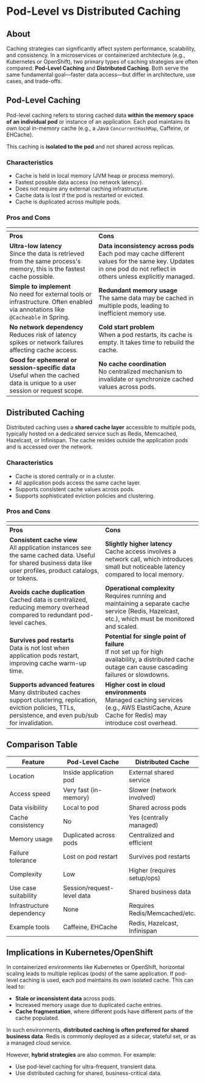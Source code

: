 # Pod-Level vs Distributed Caching

## About

Caching strategies can significantly affect system performance, scalability, and consistency. In a microservices or containerized architecture (e.g., Kubernetes or OpenShift), two primary types of caching strategies are often compared: **Pod-Level Caching** and **Distributed Caching**. Both serve the same fundamental goal—faster data access—but differ in architecture, use cases, and trade-offs.

## Pod-Level Caching

Pod-level caching refers to storing cached data **within the memory space of an individual pod** or instance of an application. Each pod maintains its own local in-memory cache (e.g., a Java `ConcurrentHashMap`, Caffeine, or EHCache).

This caching is **isolated to the pod** and not shared across replicas.

### Characteristics

* Cache is held in local memory (JVM heap or process memory).
* Fastest possible data access (no network latency).
* Does not require any external caching infrastructure.
* Cache data is lost if the pod is restarted or evicted.
* Cache is duplicated across multiple pods.

### Pros and Cons

<table data-header-hidden data-full-width="true"><thead><tr><th></th><th></th></tr></thead><tbody><tr><td><strong>Pros</strong></td><td><strong>Cons</strong></td></tr><tr><td><strong>Ultra-low latency</strong><br>Since the data is retrieved from the same process's memory, this is the fastest cache possible.</td><td><strong>Data inconsistency across pods</strong><br>Each pod may cache different values for the same key. Updates in one pod do not reflect in others unless explicitly managed.</td></tr><tr><td><strong>Simple to implement</strong><br>No need for external tools or infrastructure. Often enabled via annotations like <code>@Cacheable</code> in Spring.</td><td><strong>Redundant memory usage</strong><br>The same data may be cached in multiple pods, leading to inefficient memory use.</td></tr><tr><td><strong>No network dependency</strong><br>Reduces risk of latency spikes or network failures affecting cache access.</td><td><strong>Cold start problem</strong><br>When a pod restarts, its cache is empty. It takes time to rebuild the cache.</td></tr><tr><td><strong>Good for ephemeral or session-specific data</strong><br>Useful when the cached data is unique to a user session or request scope.</td><td><strong>No cache coordination</strong><br>No centralized mechanism to invalidate or synchronize cached values across pods.</td></tr></tbody></table>

## Distributed Caching

Distributed caching uses a **shared cache layer** accessible to multiple pods, typically hosted on a dedicated service such as Redis, Memcached, Hazelcast, or Infinispan. The cache resides outside the application pods and is accessed over the network.

### Characteristics

* Cache is stored centrally or in a cluster.
* All application pods access the same cache layer.
* Supports consistent cache values across pods.
* Supports sophisticated eviction policies and clustering.

### Pros and Cons

<table data-header-hidden data-full-width="true"><thead><tr><th></th><th></th></tr></thead><tbody><tr><td><strong>Pros</strong></td><td><strong>Cons</strong></td></tr><tr><td><strong>Consistent cache view</strong><br>All application instances see the same cached data. Useful for shared business data like user profiles, product catalogs, or tokens.</td><td><strong>Slightly higher latency</strong><br>Cache access involves a network call, which introduces small but noticeable latency compared to local memory.</td></tr><tr><td><strong>Avoids cache duplication</strong><br>Cached data is centralized, reducing memory overhead compared to redundant pod-level caches.</td><td><strong>Operational complexity</strong><br>Requires running and maintaining a separate cache service (Redis, Hazelcast, etc.), which must be monitored and scaled.</td></tr><tr><td><strong>Survives pod restarts</strong><br>Data is not lost when application pods restart, improving cache warm-up time.</td><td><strong>Potential for single point of failure</strong><br>If not set up for high availability, a distributed cache outage can cause cascading failures or slowdowns.</td></tr><tr><td><strong>Supports advanced features</strong><br>Many distributed caches support clustering, replication, eviction policies, TTLs, persistence, and even pub/sub for invalidation.</td><td><strong>Higher cost in cloud environments</strong><br>Managed caching services (e.g., AWS ElastiCache, Azure Cache for Redis) may introduce cost overhead.</td></tr></tbody></table>

## Comparison Table

<table data-full-width="true"><thead><tr><th width="231.2734375">Feature</th><th width="271.58203125">Pod-Level Cache</th><th>Distributed Cache</th></tr></thead><tbody><tr><td>Location</td><td>Inside application pod</td><td>External shared service</td></tr><tr><td>Access speed</td><td>Very fast (in-memory)</td><td>Slower (network involved)</td></tr><tr><td>Data visibility</td><td>Local to pod</td><td>Shared across pods</td></tr><tr><td>Cache consistency</td><td>No</td><td>Yes (centrally managed)</td></tr><tr><td>Memory usage</td><td>Duplicated across pods</td><td>Centralized and efficient</td></tr><tr><td>Failure tolerance</td><td>Lost on pod restart</td><td>Survives pod restarts</td></tr><tr><td>Complexity</td><td>Low</td><td>Higher (requires setup/ops)</td></tr><tr><td>Use case suitability</td><td>Session/request-level data</td><td>Shared business data</td></tr><tr><td>Infrastructure dependency</td><td>None</td><td>Requires Redis/Memcached/etc.</td></tr><tr><td>Example tools</td><td>Caffeine, EHCache</td><td>Redis, Hazelcast, Infinispan</td></tr></tbody></table>

## Implications in Kubernetes/OpenShift

In containerized environments like Kubernetes or OpenShift, horizontal scaling leads to multiple replicas (pods) of the same application. If pod-level caching is used, each pod maintains its own isolated cache. This can lead to:

* **Stale or inconsistent data** across pods.
* Increased memory usage due to duplicated cache entries.
* **Cache fragmentation**, where different pods have different parts of the cache populated.

In such environments, **distributed caching is often preferred for shared business data**. Redis is commonly deployed as a sidecar, stateful set, or as a managed cloud service.

However, **hybrid strategies** are also common. For example:

* Use pod-level caching for ultra-frequent, transient data.
* Use distributed caching for shared, business-critical data.
